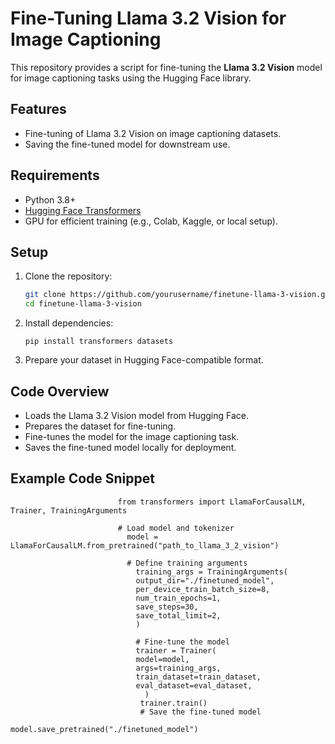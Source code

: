 # Fine-Tuning Llama 3.2 Vision for Image Captioning

This repository provides a script for fine-tuning the **Llama 3.2 Vision** model for image captioning tasks using the Hugging Face library.

## Features
- Fine-tuning of Llama 3.2 Vision on image captioning datasets.
- Saving the fine-tuned model for downstream use.

## Requirements

- Python 3.8+
- [Hugging Face Transformers](https://huggingface.co/transformers/)
- GPU for efficient training (e.g., Colab, Kaggle, or local setup).

## Setup

1. Clone the repository:
   ```bash
   git clone https://github.com/yourusername/finetune-llama-3-vision.git
   cd finetune-llama-3-vision
2. Install dependencies:

       pip install transformers datasets
3. Prepare your dataset in Hugging Face-compatible format.
## Code Overview
- Loads the Llama 3.2 Vision model from Hugging Face.
- Prepares the dataset for fine-tuning.
- Fine-tunes the model for the image captioning task.
- Saves the fine-tuned model locally for deployment.
  
## Example Code Snippet
                            from transformers import LlamaForCausalLM, Trainer, TrainingArguments

                            # Load model and tokenizer
                              model = LlamaForCausalLM.from_pretrained("path_to_llama_3_2_vision")

                              # Define training arguments
                                training_args = TrainingArguments(
                                output_dir="./finetuned_model",
                                per_device_train_batch_size=8,
                                num_train_epochs=1,
                                save_steps=30,
                                save_total_limit=2,
                                )

                                # Fine-tune the model
                                trainer = Trainer(
                                model=model,
                                args=training_args,
                                train_dataset=train_dataset,
                                eval_dataset=eval_dataset,
                                  )
                                 trainer.train()
                                 # Save the fine-tuned model
                                 model.save_pretrained("./finetuned_model")
